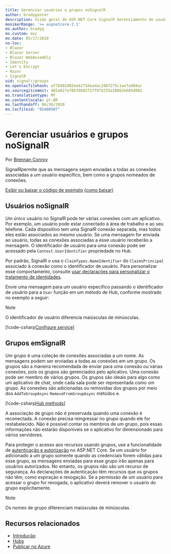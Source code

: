 ```yaml
---
title: Gerenciar usuários e grupos noSignalR
author: bradygaster
description: Visão geral de ASP.NET Core SignalR Gerenciamento de usuário e grupo.
monikerRange: '>= aspnetcore-2.1'
ms.author: bradyg
ms.custom: mvc
ms.date: 05/17/2020
no-loc:
- Blazor
- Blazor Server
- Blazor WebAssembly
- Identity
- Let's Encrypt
- Razor
- SignalR
uid: signalr/groups
ms.openlocfilehash: af76402d02ee4273deadac246f275c1ae7ad84ac
ms.sourcegitcommit: d65a027e78bf0b83727f975235a18863e685d902
ms.translationtype: MT
ms.contentlocale: pt-BR
ms.lasthandoff: 06/26/2020
ms.locfileid: "85408507"
---
```

# <a name="manage-users-and-groups-in-signalr"></a>Gerenciar usuários e grupos noSignalR

Por [Brennan Conroy](https://github.com/BrennanConroy)

SignalRpermite que as mensagens sejam enviadas a todas as conexões associadas a um usuário específico, bem como a grupos nomeados de conexões.

[Exibir ou baixar o código de exemplo](https://github.com/dotnet/AspNetCore.Docs/tree/master/aspnetcore/signalr/groups/sample/) [(como baixar)](xref:index#how-to-download-a-sample)

## <a name="users-in-signalr"></a>Usuários noSignalR

Um único usuário no SignalR pode ter várias conexões com um aplicativo. Por exemplo, um usuário pode estar conectado à área de trabalho e ao seu telefone. Cada dispositivo tem uma SignalR conexão separada, mas todos eles estão associados ao mesmo usuário. Se uma mensagem for enviada ao usuário, todas as conexões associadas a esse usuário receberão a mensagem. O identificador de usuário para uma conexão pode ser acessado pela `Context.UserIdentifier` propriedade no Hub.

Por padrão, SignalR o usa o `ClaimTypes.NameIdentifier` do `ClaimsPrincipal` associado à conexão como o identificador de usuário. Para personalizar esse comportamento, consulte [usar declarações para personalizar o tratamento de identidades](xref:signalr/authn-and-authz#use-claims-to-customize-identity-handling).

Envie uma mensagem para um usuário específico passando o identificador de usuário para a `User` função em um método de Hub, conforme mostrado no exemplo a seguir:

> [!NOTE]
> O identificador de usuário diferencia maiúsculas de minúsculas.

[!code-csharp[Configure service](groups/sample/Hubs/ChatHub.cs?range=29-32)]

## <a name="groups-in-signalr"></a>Grupos emSignalR

Um grupo é uma coleção de conexões associadas a um nome. As mensagens podem ser enviadas a todas as conexões em um grupo. Os grupos são a maneira recomendada de enviar para uma conexão ou várias conexões, pois os grupos são gerenciados pelo aplicativo. Uma conexão pode ser membro de vários grupos. Os grupos são ideais para algo como um aplicativo de chat, onde cada sala pode ser representada como um grupo. As conexões são adicionadas ou removidas dos grupos por meio dos `AddToGroupAsync` `RemoveFromGroupAsync` métodos e.

[!code-csharp[Hub methods](groups/sample/Hubs/ChatHub.cs?range=15-27)]

A associação de grupo não é preservada quando uma conexão é reconectada. A conexão precisa reingressar no grupo quando ele for restabelecido. Não é possível contar os membros de um grupo, pois essas informações não estarão disponíveis se o aplicativo for dimensionado para vários servidores.

Para proteger o acesso aos recursos usando grupos, use a funcionalidade de [autenticação e autorização](xref:signalr/authn-and-authz) no ASP.NET Core. Se um usuário for adicionado a um grupo somente quando as credenciais forem válidas para esse grupo, as mensagens enviadas para esse grupo irão apenas para usuários autorizados. No entanto, os grupos não são um recurso de segurança. As declarações de autenticação têm recursos que os grupos não têm, como expiração e revogação. Se a permissão de um usuário para acessar o grupo for revogada, o aplicativo deverá remover o usuário do grupo explicitamente.

> [!NOTE]
> Os nomes de grupo diferenciam maiúsculas de minúsculas.

## <a name="related-resources"></a>Recursos relacionados

* [Introdução](xref:tutorials/signalr)
* [Hubs](xref:signalr/hubs)
* [Publicar no Azure](xref:signalr/publish-to-azure-web-app)
